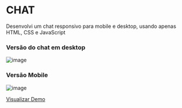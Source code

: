 # CHAT

Desenvolvi um chat responsivo para mobile e desktop, usando apenas HTML, CSS e JavaScript

### Versão do chat em desktop
![image](https://user-images.githubusercontent.com/54282051/216740993-1541eaf7-9aef-4f2b-a41f-5d49713d0480.png)


### Versão Mobile
![image](https://user-images.githubusercontent.com/54282051/216741096-160f9b1f-0637-4263-b175-8b50bb516977.png)

[Visualizar Demo](http://moreiratv.github.io/chat)
